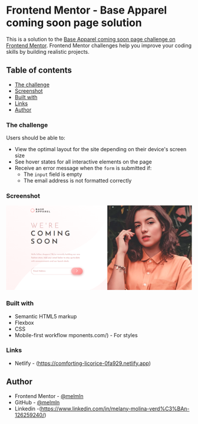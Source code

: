 # Frontend Mentor - Base Apparel coming soon page solution

This is a solution to the [Base Apparel coming soon page challenge on Frontend Mentor](https://www.frontendmentor.io/challenges/base-apparel-coming-soon-page-5d46b47f8db8a7063f9331a0). Frontend Mentor challenges help you improve your coding skills by building realistic projects. 

## Table of contents

  - [The challenge](#the-challenge)
  - [Screenshot](#screenshot)
  - [Built with](#built-with)
  - [Links](#links)
  - [Author](#author)


### The challenge

Users should be able to:

- View the optimal layout for the site depending on their device's screen size
- See hover states for all interactive elements on the page
- Receive an error message when the `form` is submitted if:
  - The `input` field is empty
  - The email address is not formatted correctly

### Screenshot

![](./design/Base-Appareal-Challenge.png)


### Built with

- Semantic HTML5 markup
- Flexbox
- CSS 
- Mobile-first workflow
mponents.com/) - For styles

### Links

- Netlify - (https://comforting-licorice-0fa929.netlify.app) 

## Author

- Frontend Mentor - [@melmln](https://www.frontendmentor.io/profile/melmln)
- GitHub - [@melmln](https://github.com/melmln)
- Linkedin -(https://www.linkedin.com/in/melany-molina-verd%C3%BAn-126259240/)
